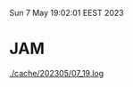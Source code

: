 Sun  7 May 19:02:01 EEST 2023
# JAM
<a href='./cache/202305/07_19.log'>./cache/202305/07_19.log</a>
